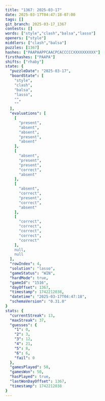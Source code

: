 ```yaml
---
title: "1367: 2025-03-17"
date: 2025-03-17T04:47:18-07:00
tags: []
git_branch: 2025-03-17_1367
contests: []
words: ["style","clash","balsa","lasso"]
openers: ["style"]
middlers: ["clash","balsa"]
puzzles: [1367]
hashes: ["PAAPAAPPCAACPCACCCCCXXXXXXXXXX"]
firsthashes: ["PAAPA"]
shifts: ["rhaby"]
state: {
  "puzzleDate": "2025-03-17",
  "boardState": [
    "style",
    "clash",
    "balsa",
    "lasso",
    "",
    ""
  ],
  "evaluations": [
    [
      "present",
      "absent",
      "absent",
      "present",
      "absent"
    ],
    [
      "absent",
      "present",
      "present",
      "correct",
      "absent"
    ],
    [
      "absent",
      "correct",
      "present",
      "correct",
      "absent"
    ],
    [
      "correct",
      "correct",
      "correct",
      "correct",
      "correct"
    ],
    null,
    null
  ],
  "rowIndex": 4,
  "solution": "lasso",
  "gameStatus": "WIN",
  "hardMode": true,
  "gameId": "1516",
  "dayOffset": 1367,
  "timestamp": 1742212038,
  "datetime": "2025-03-17T04:47:18",
  "schemaVersion": "0.31.0"
}
stats: {
  "currentStreak": 13,
  "maxStreak": 37,
  "guesses": {
    "1": 0,
    "2": 3,
    "3": 12,
    "4": 21,
    "5": 8,
    "6": 6,
    "fail": 0
  },
  "gamesPlayed": 50,
  "gamesWon": 50,
  "hasPlayed": true,
  "lastWonDayOffset": 1367,
  "timestamp": 1742212038
}
---
```

<!-- more -->
